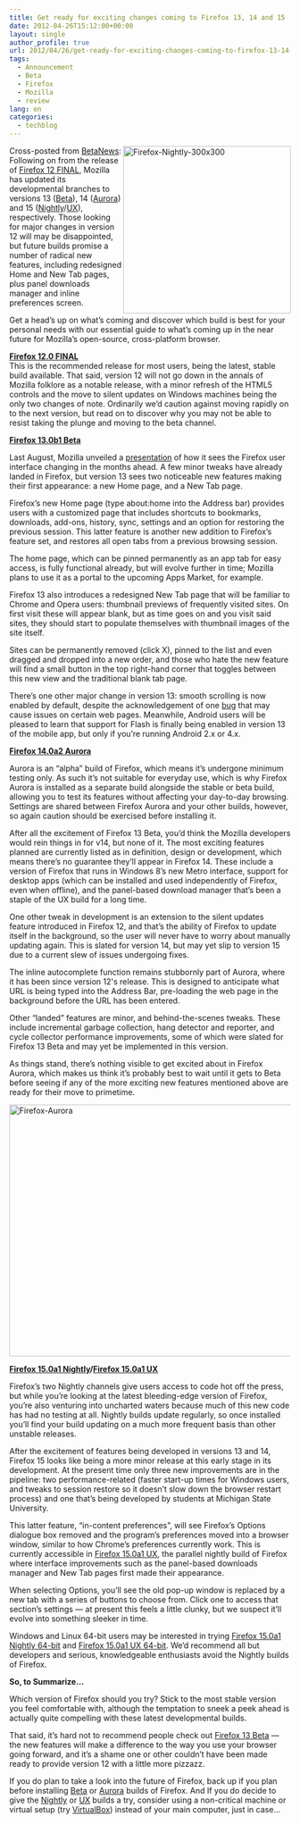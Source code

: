 ```yaml
---
title: Get ready for exciting changes coming to Firefox 13, 14 and 15
date: 2012-04-26T15:12:00+00:00
layout: single
author_profile: true
url: 2012/04/26/get-ready-for-exciting-changes-coming-to-firefox-13-14-and-15/
tags:
  - Announcement
  - Beta
  - Firefox
  - Mozilla
  - review
lang: en
categories: 
  - techblog
---
```

[<img title="Firefox-Nightly-300x300" border="0" alt="Firefox-Nightly-300x300" align="right" src="http://lh5.ggpht.com/-Gc51LyCD_5E/T5lej2-UpOI/AAAAAAAAFuE/Uiwvv4ff_OQ/Firefox-Nightly-300x300_thumb%25255B2%25255D.png?imgmax=800" width="300" height="300" />](http://lh5.ggpht.com/-y6kIxjMCIHs/T5lefc4GcDI/AAAAAAAAFt8/2cWvOjWW6gM/s1600-h/Firefox-Nightly-300x300%25255B4%25255D.png)Cross-posted from <a href="http://betanews.com/2012/04/26/get-ready-for-exciting-changes-coming-with-firefox-13-14-and-15/" target="_blank">BetaNews</a>: Following on from the release of <a href="/2012/04/firefox-and-thunderbird-12-are-out.html" target="_blank">Firefox 12 FINAL</a>, Mozilla has updated its developmental branches to versions 13 ([Beta](http://www.downloadcrew.com/article/25727-firefox_beta)), 14 ([Aurora](http://www.downloadcrew.com/article/21612-firefox_aurora)) and 15 ([Nightly](http://www.downloadcrew.com/article/22815-firefox_nightly)/[UX](http://www.downloadcrew.com/article/25064-firefox_ux)), respectively. Those looking for major changes in version 12 will may be disappointed, but future builds promise a number of radical new features, including redesigned Home and New Tab pages, plus panel downloads manager and inline preferences screen. 

Get a head’s up on what’s coming and discover which build is best for your personal needs with our essential guide to what’s coming up in the near future for Mozilla’s open-source, cross-platform browser. 

**<a href="/2012/04/firefox-and-thunderbird-12-are-out.html" target="_blank">Firefox 12.0 FINAL</a>**  
This is the recommended release for most users, being the latest, stable build available. That said, version 12 will not go down in the annals of Mozilla folklore as a notable release, with a minor refresh of the HTML5 controls and the move to silent updates on Windows machines being the only two changes of note. Ordinarily we’d caution against moving rapidly on to the next version, but read on to discover why you may not be able to resist taking the plunge and moving to the beta channel. 

**[Firefox 13.0b1 Beta](http://www.downloadcrew.com/article/25727-firefox_beta)** 

Last August, Mozilla unveiled a [presentation](http://people.mozilla.com/~shorlander/ux-presentation/ux-presentation.html) of how it sees the Firefox user interface changing in the months ahead. A few minor tweaks have already landed in Firefox, but version 13 sees two noticeable new features making their first appearance: a new Home page, and a New Tab page. 

Firefox’s new Home page (type about:home into the Address bar) provides users with a customized page that includes shortcuts to bookmarks, downloads, add-ons, history, sync, settings and an option for restoring the previous session. This latter feature is another new addition to Firefox’s feature set, and restores all open tabs from a previous browsing session. 

The home page, which can be pinned permanently as an app tab for easy access, is fully functional already, but will evolve further in time; Mozilla plans to use it as a portal to the upcoming Apps Market, for example. 

Firefox 13 also introduces a redesigned New Tab page that will be familiar to Chrome and Opera users: thumbnail previews of frequently visited sites. On first visit these will appear blank, but as time goes on and you visit said sites, they should start to populate themselves with thumbnail images of the site itself. 

Sites can be permanently removed (click X), pinned to the list and even dragged and dropped into a new order, and those who hate the new feature will find a small button in the top right-hand corner that toggles between this new view and the traditional blank tab page. 

There’s one other major change in version 13: smooth scrolling is now enabled by default, despite the acknowledgement of one [bug](https://bugzilla.mozilla.org/show_bug.cgi?id=206438) that may cause issues on certain web pages. Meanwhile, Android users will be pleased to learn that support for Flash is finally being enabled in version 13 of the mobile app, but only if you’re running Android 2.x or 4.x. 

**[Firefox 14.0a2 Aurora](http://www.downloadcrew.com/article/21612-firefox_aurora)** 

Aurora is an “alpha” build of Firefox, which means it’s undergone minimum testing only. As such it’s not suitable for everyday use, which is why Firefox Aurora is installed as a separate build alongside the stable or beta build, allowing you to test its features without affecting your day-to-day browsing. Settings are shared between Firefox Aurora and your other builds, however, so again caution should be exercised before installing it. 

After all the excitement of Firefox 13 Beta, you’d think the Mozilla developers would rein things in for v14, but none of it. The most exciting features planned are currently listed as in definition, design or development, which means there’s no guarantee they’ll appear in Firefox 14. These include a version of Firefox that runs in Windows 8’s new Metro interface, support for desktop apps (which can be installed and used independently of Firefox, even when offline), and the panel-based download manager that’s been a staple of the UX build for a long time. 

One other tweak in development is an extension to the silent updates feature introduced in Firefox 12, and that’s the ability of Firefox to update itself in the background, so the user will never have to worry about manually updating again. This is slated for version 14, but may yet slip to version 15 due to a current slew of issues undergoing fixes. 

The inline autocomplete function remains stubbornly part of Aurora, where it has been since version 12's release. This is designed to anticipate what URL is being typed into the Address Bar, pre-loading the web page in the background before the URL has been entered. 

Other “landed” features are minor, and behind-the-scenes tweaks. These include incremental garbage collection, hang detector and reporter, and cycle collector performance improvements, some of which were slated for Firefox 13 Beta and may yet be implemented in this version. 

As things stand, there’s nothing visible to get excited about in Firefox Aurora, which makes us think it’s probably best to wait until it gets to Beta before seeing if any of the more exciting new features mentioned above are ready for their move to primetime. 

[<img title="Firefox-Aurora" border="0" alt="Firefox-Aurora" src="http://lh6.ggpht.com/-goK3CltjtOU/T5le07K1eYI/AAAAAAAAFuU/SAG6L0vySzI/Firefox-Aurora_thumb%25255B2%25255D.jpg?imgmax=800" width="600" height="451" />](http://lh6.ggpht.com/-G5Lh_tMyxdg/T5lexb8z5wI/AAAAAAAAFuM/spvGg036-Qs/s1600-h/Firefox-Aurora%25255B2%25255D.jpg) 

**[Firefox 15.0a1 Nightly](http://www.downloadcrew.com/article/22815-firefox_nightly)/[Firefox 15.0a1 UX](http://www.downloadcrew.com/article/25064-firefox_ux)** 

Firefox’s two Nightly channels give users access to code hot off the press, but while you’re looking at the latest bleeding-edge version of Firefox, you’re also venturing into uncharted waters because much of this new code has had no testing at all. Nightly builds update regularly, so once installed you’ll find your build updating on a much more frequent basis than other unstable releases. 

After the excitement of features being developed in versions 13 and 14, Firefox 15 looks like being a more minor release at this early stage in its development. At the present time only three new improvements are in the pipeline: two performance-related (faster start-up times for Windows users, and tweaks to session restore so it doesn’t slow down the browser restart process) and one that’s being developed by students at Michigan State University. 

This latter feature, “in-content preferences”, will see Firefox’s Options dialogue box removed and the program’s preferences moved into a browser window, similar to how Chrome’s preferences currently work. This is currently accessible in [Firefox 15.0a1 UX](http://www.downloadcrew.com/article/25064-firefox_ux), the parallel nightly build of Firefox where interface improvements such as the panel-based downloads manager and New Tab pages first made their appearance. 

When selecting Options, you’ll see the old pop-up window is replaced by a new tab with a series of buttons to choose from. Click one to access that section’s settings — at present this feels a little clunky, but we suspect it’ll evolve into something sleeker in time. 

Windows and Linux 64-bit users may be interested in trying [Firefox 15.0a1 Nightly 64-bit](http://www.downloadcrew.com/article/25739-firefox_nightly) and [Firefox 15.0a1 UX 64-bit](http://www.downloadcrew.com/article/25743-firefox_ux_64bit). We’d recommend all but developers and serious, knowledgeable enthusiasts avoid the Nightly builds of Firefox. 

**So, to Summarize…** 

Which version of Firefox should you try? Stick to the most stable version you feel comfortable with, although the temptation to sneek a peek ahead is actually quite compelling with these latest developmental builds. 

That said, it’s hard not to recommend people check out [Firefox 13 Beta](http://www.downloadcrew.com/article/25727-firefox_beta) — the new features will make a difference to the way you use your browser going forward, and it’s a shame one or other couldn’t have been made ready to provide version 12 with a little more pizzazz. 

If you do plan to take a look into the future of Firefox, back up if you plan before installing [Beta](http://www.downloadcrew.com/article/25727-firefox_beta) or [Aurora](http://www.downloadcrew.com/article/21612-firefox_aurora) builds of Firefox. And If you do decide to give the [Nightly](http://www.downloadcrew.com/article/22815-firefox_nightly) or [UX](http://www.downloadcrew.com/article/25064-firefox_ux) builds a try, consider using a non-critical machine or virtual setup (try [VirtualBox](http://www.downloadcrew.com/article/17-virtualbox)) instead of your main computer, just in case…